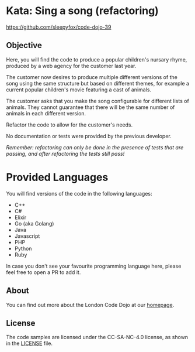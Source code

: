# Kata: Sing a song (refactoring)

https://github.com/sleepyfox/code-dojo-39

## Objective

Here, you will find the code to produce a popular children's nursary rhyme, produced by a web agency for the customer last year.

The customer now desires to produce multiple different versions of the song using the same structure but based on different themes, for example a current popular children's movie featuring a cast of animals.

The customer asks that you make the song configurable for different lists of animals. They cannot guarantee that there will be the same number of animals in each different version.

Refactor the code to allow for the customer's needs.

No documentation or tests were provided by the previous developer.

_Remember: refactoring can only be done in the presence of tests that are passing, and after refactoring the tests still pass!_

# Provided Languages

You will find versions of the code in the following languages:

* C++
* C#
* Elixir
* Go (aka Golang)
* Java
* Javascript
* PHP
* Python
* Ruby

In case you don't see your favourite programming language here, please feel free to open a PR to add it.

## About

You can find out more about the London Code Dojo at our [homepage](http://www.meetup.com/London-Code-Dojo/).

## License
The code samples are licensed under the CC-SA-NC-4.0 license, as shown in the [LICENSE](/LICENSE) file.
